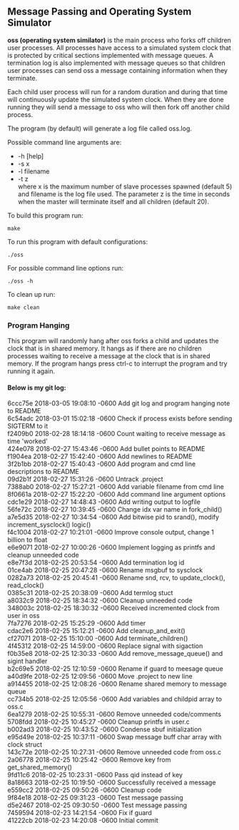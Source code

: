 ## Message Passing and Operating System Simulator

**oss (operating system similator)** is the main process who forks off children user processes. All processes have access to a simulated system clock that is protected by critical sections implemented with message queues. A termination log is also implemented with message queues so that children user processes can send oss a message containing information when they terminate.

Each child user process will run for a random duration and during that time will continuously update the simulated system clock. When they are done running they will send a message to oss who will then fork off another child process.

The program (by default) will generate a log file called oss.log.

Possible command line arguments are:  
- -h [help]  
- -s x  
- -l filename  
- -t z  
where x is the maximum number of slave processes spawned (default 5) and filename is the log file used. The parameter z is the time in seconds when the master will terminate itself and all children (default 20).

To build this program run:
```
make
```

To run this program with default configurations:
```    
./oss
```

For possible command line options run:
```    
./oss -h
```

To clean up run:
```
make clean
```

### Program Hanging
This program will randomly hang after oss forks a child and updates the clock that is in shared memory. It hangs as if there are no children processes waiting to receive a message at the clock that is in shared memory. If the program hangs press 
ctrl-c to interrupt the program and try running it again.  

#### Below is my git log:

6ccc75e 2018-03-05 19:08:10 -0600 Add git log and program hanging note to README  
6c54adc 2018-03-01 15:02:18 -0600 Check if process exists before sending SIGTERM to it  
f2409b0 2018-02-28 18:14:18 -0600 Count waiting to receive message as time 'worked'  
424e078 2018-02-27 15:43:46 -0600 Add bullet points to README  
f1904ea 2018-02-27 15:42:40 -0600 Add newlines to README  
3f2b1bb 2018-02-27 15:40:43 -0600 Add program and cmd line descriptions to README  
09d2b1f 2018-02-27 15:31:26 -0600 Untrack .project  
7388ab0 2018-02-27 15:27:21 -0600 Add variable filename from cmd line  
8f0661a 2018-02-27 15:22:20 -0600 Add command line argument options  
cdc1e29 2018-02-27 14:48:43 -0600 Add writing output to logfile  
56fe72c 2018-02-27 10:39:45 -0600 Change idx var name in fork_child()  
a7e5d35 2018-02-27 10:34:54 -0600 Add bitwise pid to srand(), modify increment_sysclock() logic()  
f4c1004 2018-02-27 10:21:01 -0600 Improve console output, change 1 billion to float  
e6e9071 2018-02-27 10:00:26 -0600 Implement logging as printfs and cleanup unneeded code  
e8e7f3d 2018-02-25 20:53:54 -0600 Add termination log id  
01ce4ab 2018-02-25 20:47:28 -0600 Rename msgbuf to sysclock  
0282a73 2018-02-25 20:45:41 -0600 Rename snd, rcv, to update_clock(), read_clock()  
0385c31 2018-02-25 20:38:09 -0600 Add termlog stuct  
a8032c9 2018-02-25 18:34:32 -0600 Cleanup unneeded code  
348003c 2018-02-25 18:30:32 -0600 Received incremented clock from user in oss  
7fa7276 2018-02-25 15:25:29 -0600 Add timer  
cdac2e6 2018-02-25 15:12:21 -0600 Add cleanup_and_exit()  
cf27071 2018-02-25 15:10:00 -0600 Add terminate_children()  
4f45312 2018-02-25 14:59:00 -0600 Replace signal with sigaction  
f0b35e8 2018-02-25 12:30:33 -0600 Add remove_message_queue() and sigint handler  
b2c69e5 2018-02-25 12:10:59 -0600 Rename if guard to meesage queue  
a40d9fe 2018-02-25 12:09:56 -0600 Move .project to new line  
a914455 2018-02-25 12:08:26 -0600 Rename shared memory to message queue  
cc734b5 2018-02-25 12:05:56 -0600 Add variables and childpid array to oss.c  
6ea1279 2018-02-25 10:55:31 -0600 Remove unneeded code/comments  
5708fdd 2018-02-25 10:45:27 -0600 Cleanup printfs in user.c  
b002ad3 2018-02-25 10:43:52 -0600 Condense sbuf initialization  
e95d49e 2018-02-25 10:37:11 -0600 Swap message buff char array with clock struct  
143c72e 2018-02-25 10:27:31 -0600 Remove unneeded code from oss.c  
2a06778 2018-02-25 10:25:42 -0600 Remove key from get_shared_memory()  
9fd11c6 2018-02-25 10:23:31 -0600 Pass qid instead of key  
8a18663 2018-02-25 10:19:50 -0600 Successfully received a message  
e559cc2 2018-02-25 09:50:26 -0600 Cleanup code  
9f84e18 2018-02-25 09:31:23 -0600 Test message passing  
d5e2467 2018-02-25 09:30:50 -0600 Test message passing  
7459594 2018-02-23 14:21:54 -0600 Fix if guard  
41222cb 2018-02-23 14:20:08 -0600 Initial commit  
